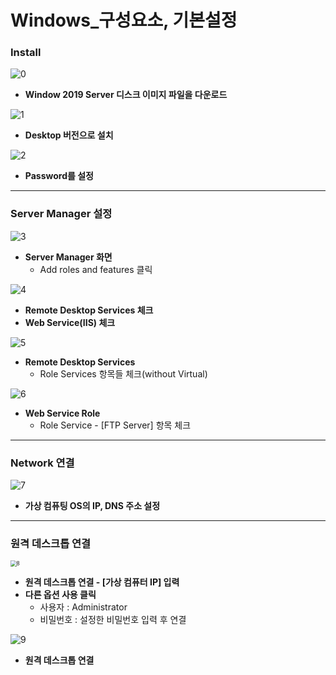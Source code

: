 # Windows_구성요소, 기본설정

### Install

![0](img1/0.PNG)

* **Window 2019 Server 디스크 이미지 파일을 다운로드**

![1](img1/1.PNG)

* **Desktop 버전으로 설치**

![2](img1/2.PNG)

* **Password를 설정**

---

### Server Manager 설정

![3](img1/3.PNG)

* **Server Manager 화면**
  * Add roles and features 클릭

![4](img1/4.PNG)

* **Remote Desktop Services 체크**
* **Web Service(IIS) 체크**

![5](img1/5.PNG)

* **Remote Desktop Services**
  * Role Services 항목들 체크(without Virtual)

![6](img1/6.PNG)

* **Web Service Role**
  * Role Service - [FTP Server] 항목 체크

---

### Network 연결

![7](img1/7.PNG)

* **가상 컴퓨팅 OS의 IP, DNS 주소 설정**

---

### 원격 데스크톱 연결

<img src="img1/8.PNG" alt="8" style="zoom:60%;" />

* **원격 데스크톱 연결 - [가상 컴퓨터 IP] 입력**
* **다른 옵션 사용 클릭**
  * 사용자 : Administrator
  * 비밀번호 : 설정한 비밀번호 입력 후 연결

![9](img1/9.PNG)

* **원격 데스크톱 연결**